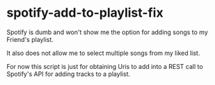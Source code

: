 # spotify-add-to-playlist-fix
Spotify is dumb and won't show me the option for adding songs to my Friend's playlist.

It also does not allow me to select multiple songs from my liked list.

For now this script is just for obtaining Uris to add into a REST call to Spotify's API for adding tracks to a playlist.
